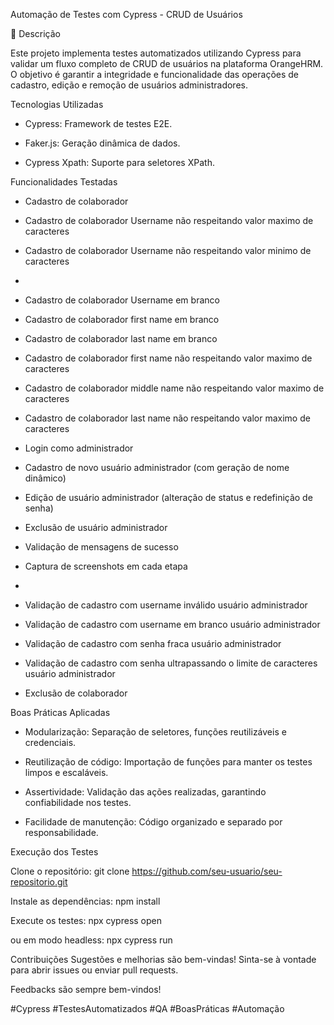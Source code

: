 Automação de Testes com Cypress - CRUD de Usuários

📖 Descrição

Este projeto implementa testes automatizados utilizando Cypress para validar um fluxo completo de CRUD de usuários na plataforma OrangeHRM. O objetivo é garantir a integridade e funcionalidade das operações de cadastro, edição e remoção de usuários administradores.


Tecnologias Utilizadas

- Cypress: Framework de testes E2E.

- Faker.js: Geração dinâmica de dados.

- Cypress Xpath: Suporte para seletores XPath.

 Funcionalidades Testadas

- Cadastro de colaborador 

- Cadastro de colaborador Username não respeitando valor maximo de caracteres 

- Cadastro de colaborador Username não respeitando valor minimo de caracteres
- 
- Cadastro de colaborador Username em branco 

- Cadastro de colaborador first name em branco 

- Cadastro de colaborador last name em branco 

- Cadastro de colaborador first name não respeitando valor maximo de caracteres 

- Cadastro de colaborador middle name não respeitando valor maximo de caracteres 

- Cadastro de colaborador last name não respeitando valor maximo de caracteres 
  
- Login como administrador 

- Cadastro de novo usuário administrador (com geração de nome dinâmico) 

- Edição de usuário administrador (alteração de status e redefinição de senha) 

- Exclusão de usuário administrador 

- Validação de mensagens de sucesso 

- Captura de screenshots em cada etapa
- 
- Validação de cadastro com username inválido usuário administrador 

- Validação de cadastro com username em branco usuário administrador 

- Validação de cadastro com senha fraca usuário administrador 

- Validação de cadastro com senha ultrapassando o limite de caracteres usuário administrador 

- Exclusão de colaborador 

 
 Boas Práticas Aplicadas
- Modularização: Separação de seletores, funções reutilizáveis e credenciais. 

- Reutilização de código: Importação de funções para manter os testes limpos e escaláveis. 

- Assertividade: Validação das ações realizadas, garantindo confiabilidade nos testes. 

- Facilidade de manutenção: Código organizado e separado por responsabilidade. 


 Execução dos Testes

Clone o repositório:
git clone https://github.com/seu-usuario/seu-repositorio.git

Instale as dependências:
npm install

Execute os testes:
npx cypress open

ou em modo headless:
npx cypress run


 Contribuições
Sugestões e melhorias são bem-vindas! Sinta-se à vontade para abrir issues ou enviar pull requests.


Feedbacks são sempre bem-vindos! 


#Cypress #TestesAutomatizados #QA #BoasPráticas #Automação
